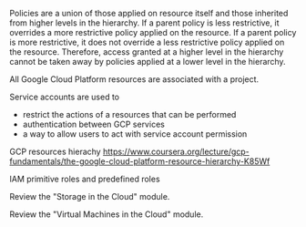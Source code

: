 Policies are a union of those applied on resource itself and those inherited from higher levels in the hierarchy. If a parent policy is less restrictive, it overrides a more restrictive policy applied on the resource. If a parent policy is more restrictive, it does not override a less restrictive policy applied on the resource. Therefore, access granted at a higher level in the hierarchy cannot be taken away by policies applied at a lower level in the hierarchy.

 All Google Cloud Platform resources are associated with a project.
 
 Service accounts are used to 
 - restrict the actions of a resources that can be performed
 - authentication between GCP services
 - a way to allow users to act with service account permission
 
 GCP resources hierachy https://www.coursera.org/lecture/gcp-fundamentals/the-google-cloud-platform-resource-hierarchy-K85Wf
 
IAM primitive roles and predefined roles

Review the "Storage in the Cloud" module.

Review the "Virtual Machines in the Cloud" module.